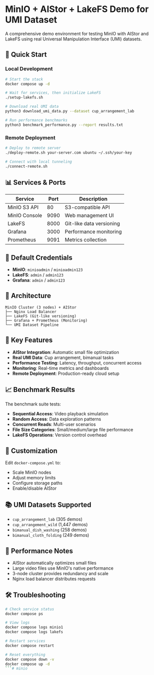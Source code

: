 # MinIO + AIStor + LakeFS Demo for UMI Dataset

A comprehensive demo environment for testing MinIO with AIStor and LakeFS using real Universal Manipulation Interface (UMI) datasets.

## 🚀 Quick Start

### Local Development
```bash
# Start the stack
docker compose up -d

# Wait for services, then initialize LakeFS
./setup-lakefs.sh

# Download real UMI data
python3 download_umi_data.py --dataset cup_arrangement_lab

# Run performance benchmarks
python3 benchmark_performance.py --report results.txt
```

### Remote Deployment
```bash
# Deploy to remote server
./deploy-remote.sh your-server.com ubuntu ~/.ssh/your-key

# Connect with local tunneling
./connect-remote.sh
```

## 📊 Services & Ports

| Service | Port | Description |
|---------|------|-------------|
| MinIO S3 API | 80 | S3-compatible API |
| MinIO Console | 9090 | Web management UI |
| LakeFS | 8000 | Git-like data versioning |
| Grafana | 3000 | Performance monitoring |
| Prometheus | 9091 | Metrics collection |

## 🔑 Default Credentials

- **MinIO**: `minioadmin` / `minioadmin123`
- **LakeFS**: `admin` / `admin123`
- **Grafana**: `admin` / `admin123`

## 📁 Architecture

```
MinIO Cluster (3 nodes) + AIStor
├── Nginx Load Balancer
├── LakeFS (Git-like versioning)
├── Grafana + Prometheus (Monitoring)
└── UMI Dataset Pipeline
```

## 🎯 Key Features

- **AIStor Integration**: Automatic small file optimization
- **Real UMI Data**: Cup arrangement, bimanual tasks
- **Performance Testing**: Latency, throughput, concurrent access
- **Monitoring**: Real-time metrics and dashboards
- **Remote Deployment**: Production-ready cloud setup

## 📈 Benchmark Results

The benchmark suite tests:
- **Sequential Access**: Video playback simulation
- **Random Access**: Data exploration patterns  
- **Concurrent Reads**: Multi-user scenarios
- **File Size Categories**: Small/medium/large file performance
- **LakeFS Operations**: Version control overhead

## 🔧 Customization

Edit `docker-compose.yml` to:
- Scale MinIO nodes
- Adjust memory limits
- Configure storage paths
- Enable/disable AIStor

## 📚 UMI Datasets Supported

- `cup_arrangement_lab` (305 demos)
- `cup_arrangement_wild` (1,447 demos) 
- `bimanual_dish_washing` (258 demos)
- `bimanual_cloth_folding` (249 demos)

## 🚨 Performance Notes

- AIStor automatically optimizes small files
- Large video files use MinIO's native performance
- 3-node cluster provides redundancy and scale
- Nginx load balancer distributes requests

## 🛠 Troubleshooting

```bash
# Check service status
docker compose ps

# View logs
docker compose logs minio1
docker compose logs lakefs

# Restart services
docker compose restart

# Reset everything
docker compose down -v
docker compose up -d
```# minio
